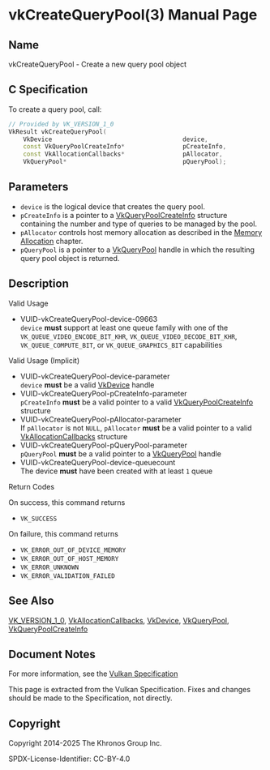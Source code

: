 # vkCreateQueryPool(3) Manual Page

## Name

vkCreateQueryPool - Create a new query pool object



## [](#_c_specification)C Specification

To create a query pool, call:

```c++
// Provided by VK_VERSION_1_0
VkResult vkCreateQueryPool(
    VkDevice                                    device,
    const VkQueryPoolCreateInfo*                pCreateInfo,
    const VkAllocationCallbacks*                pAllocator,
    VkQueryPool*                                pQueryPool);
```

## [](#_parameters)Parameters

- `device` is the logical device that creates the query pool.
- `pCreateInfo` is a pointer to a [VkQueryPoolCreateInfo](https://registry.khronos.org/vulkan/specs/latest/man/html/VkQueryPoolCreateInfo.html) structure containing the number and type of queries to be managed by the pool.
- `pAllocator` controls host memory allocation as described in the [Memory Allocation](https://registry.khronos.org/vulkan/specs/latest/html/vkspec.html#memory-allocation) chapter.
- `pQueryPool` is a pointer to a [VkQueryPool](https://registry.khronos.org/vulkan/specs/latest/man/html/VkQueryPool.html) handle in which the resulting query pool object is returned.

## [](#_description)Description

Valid Usage

- [](#VUID-vkCreateQueryPool-device-09663)VUID-vkCreateQueryPool-device-09663  
  `device` **must** support at least one queue family with one of the `VK_QUEUE_VIDEO_ENCODE_BIT_KHR`, `VK_QUEUE_VIDEO_DECODE_BIT_KHR`, `VK_QUEUE_COMPUTE_BIT`, or `VK_QUEUE_GRAPHICS_BIT` capabilities

Valid Usage (Implicit)

- [](#VUID-vkCreateQueryPool-device-parameter)VUID-vkCreateQueryPool-device-parameter  
  `device` **must** be a valid [VkDevice](https://registry.khronos.org/vulkan/specs/latest/man/html/VkDevice.html) handle
- [](#VUID-vkCreateQueryPool-pCreateInfo-parameter)VUID-vkCreateQueryPool-pCreateInfo-parameter  
  `pCreateInfo` **must** be a valid pointer to a valid [VkQueryPoolCreateInfo](https://registry.khronos.org/vulkan/specs/latest/man/html/VkQueryPoolCreateInfo.html) structure
- [](#VUID-vkCreateQueryPool-pAllocator-parameter)VUID-vkCreateQueryPool-pAllocator-parameter  
  If `pAllocator` is not `NULL`, `pAllocator` **must** be a valid pointer to a valid [VkAllocationCallbacks](https://registry.khronos.org/vulkan/specs/latest/man/html/VkAllocationCallbacks.html) structure
- [](#VUID-vkCreateQueryPool-pQueryPool-parameter)VUID-vkCreateQueryPool-pQueryPool-parameter  
  `pQueryPool` **must** be a valid pointer to a [VkQueryPool](https://registry.khronos.org/vulkan/specs/latest/man/html/VkQueryPool.html) handle
- [](#VUID-vkCreateQueryPool-device-queuecount)VUID-vkCreateQueryPool-device-queuecount  
  The device **must** have been created with at least `1` queue

Return Codes

On success, this command returns

- `VK_SUCCESS`

On failure, this command returns

- `VK_ERROR_OUT_OF_DEVICE_MEMORY`
- `VK_ERROR_OUT_OF_HOST_MEMORY`
- `VK_ERROR_UNKNOWN`
- `VK_ERROR_VALIDATION_FAILED`

## [](#_see_also)See Also

[VK\_VERSION\_1\_0](https://registry.khronos.org/vulkan/specs/latest/man/html/VK_VERSION_1_0.html), [VkAllocationCallbacks](https://registry.khronos.org/vulkan/specs/latest/man/html/VkAllocationCallbacks.html), [VkDevice](https://registry.khronos.org/vulkan/specs/latest/man/html/VkDevice.html), [VkQueryPool](https://registry.khronos.org/vulkan/specs/latest/man/html/VkQueryPool.html), [VkQueryPoolCreateInfo](https://registry.khronos.org/vulkan/specs/latest/man/html/VkQueryPoolCreateInfo.html)

## [](#_document_notes)Document Notes

For more information, see the [Vulkan Specification](https://registry.khronos.org/vulkan/specs/latest/html/vkspec.html#vkCreateQueryPool)

This page is extracted from the Vulkan Specification. Fixes and changes should be made to the Specification, not directly.

## [](#_copyright)Copyright

Copyright 2014-2025 The Khronos Group Inc.

SPDX-License-Identifier: CC-BY-4.0